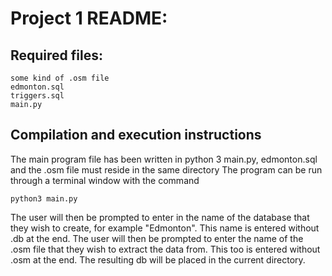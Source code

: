 # Project 1 README:
## Required files:
	some kind of .osm file
	edmonton.sql
	triggers.sql
	main.py
## Compilation and execution instructions
The main program file has been written in python 3 
main.py, edmonton.sql and the .osm file must reside in the same directory
The program can be run through a terminal window with the command 
```
python3 main.py
```
The user will then be prompted to enter in the name of the database that they wish to 
create, for example "Edmonton". This name is entered without .db at the end.
The user will then be prompted to enter the name of the .osm file that they wish to 
extract the data from. This too is entered without .osm at the end.
The resulting db will be placed in the current directory.